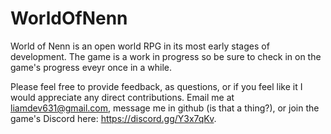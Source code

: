 # WorldOfNenn

World of Nenn is an open world RPG in its most early stages of development. The game is a work in progress so be sure to check in on the game's progress eveyr once in a while.

Please feel free to provide feedback, as questions, or if you feel like it I would appreciate any direct contributions. Email me at liamdev631@gmail.com, message me in github (is that a thing?), or join the game's Discord here: https://discord.gg/Y3x7qKv.
